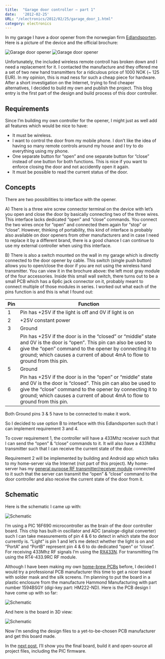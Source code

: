 ```yaml
---
title:  "Garage door controller – part 1"
date:   '2012-02-25'
URL: "/electronics/2012/02/25/garage_door_1.html"
category: electronics
---
```


In my garage I have a door opener from the norwegian firm [Edlandsporten](http://edlandsporten.as/). Here is a picture of the device and the official brochure:

![Garage door opener](/images/garage_door-1/Edlandapneren.jpg "Garage door opener")
![Garage door opener](/images/garage_door-1/brosjyreApneren.jpg "Garage door opener")

Unfortunately, the included wireless remote controll has broken down and I need a replacement for it. I contacted the manufacture
and they offered me a set of two new hand transmitters for a ridiculous  price of 1000 NOK (~ 125 EUR). In my opinion, this is mad
ness for such a cheap piece for hardware. After a short investigation on the Internet, trying to find cheaper alternatives, I decided 
to build my own and publish the project. This blog entry is the first part of the design and build process of this door controller.

## Requirements

Since I’m building my own controller for the opener, I might just as well add all features which would be nice to have:

* It must be wireless.
* I want to control the door from my mobile phone. I don’t like the idea of having so many remote controls around my house and I try to do everything using my phone.
* One separate button for “open” and one separate button for “close” instead of one button for both functions. This is nice if you want to enforce closing the door and not accidently open it again.
* It must be possible to read the current status of the door.

## Concepts

There are two possibilities to interface with the opener.

A) There is a three wire screw connector terminal on the device with let’s you open and close the door by basically connecting two of the three wires. This interface  lacks dedicated “open” and “close” commands. You connect the two wires once for “open” and connected them again for “stop” or “close”. However, thinking of portability, this kind of interface is probably also available on door openers from other manufacturers and in case I need to replace it by a different brand, there is a good chance I can continue to use my external controller when using this interface.

B) There is also a switch mounted on the wall in my garage which is directly connected to the door opener by cable. This switch (single push button) allows you to open/close the door if you are not using the wireless hand transmitter. You can view it in the brochure above: the left most gray module of the four accessories. Inside this small wall switch, there turns out to be a small PCB which has a 6p6c jack connector on it, probably meant to connect multiple of those modules in series. I worked out what each of the pins function is and this is what I found out:

|Pin |Function |
|--------|---------|
| 1 | Pin has +25V if the light is off and 0V if light is on |
| 2 | +25V constant power |
| 3 | Ground |
| 4 | Pin has +25V if the door is in the “closed” or “middle” state and 0V is the door is “open”. This pin can also be used to give the “open” command to the opener by connecting it to ground; which causes a current of about 4mA to flow to ground from this pin. |
| 5 | Ground |
| 6 | Pin has +25V if the door is in the “open” or “middle” state and 0V is the door is “closed”. This pin can also be used to give the “close” command to the opener by connecting it to ground; which causes a current of about 4mA to flow to ground from this pin. |

Both Ground pins 3 & 5 have to be connected to make it work.

So I decided to use option B to interface with this Edlandsporten such that I can implement requirement 3 and 4.

To cover requirement 1, the controller will have a 433Mhz receiver such that I can send the “open” & “close” commands to it. It will also have a 433Mhz transmitter such that I can receive the current state of the door.

Requirement 2 will be implemented by building and Android app which talks to my home-server via the Internet (not part of this project). My home-server has my [general purpose RF transmitter/receiver module](/electronics/2010/10/10/rf_transceiver.html) connected to it such that the server can transmit the “open” & “close” command to the door controller and also receive the current state of the door from it.

## Schematic

Here is the schematic I came up with:

![Schematic](/images/garage_door-1/GarageDoorControllerRevA1.jpg "Schematic")

I’m using a PIC 16F690 microcontroller as the brain of the door controller board. This chip has built-in oscillator and ADC (analoge-digital converter) such I can take measurements of pin 4 & 6 to detect in which state the door currently is. “Light” is pin 1 and let’s me detect whether the light is on and “PortA” and “PortB” represent pin 4 & 6 to do dedicated “open” or “close”. For receiving 433Mhz RF signals I’m using the [RX433N](http://www.bhiab.se/data/files/09823251__rx433.pdf). For transmitting I’m using the RT4-433.9RC RF module.

Although I have been making my own [home-brew PCBs](/electronics/2010/03/10/making-pcbs.html) before, I decided I would try a 
professional PCB manufacturer this time to get a nicer board with solder mask and the silk screens. I’m planning to put the board 
in a plastic enclosure from the manufacture Hammond Manufacturing with part number 1594BSGY (digi-key part: HM222-ND). Here is the 
PCB design I have come up with so far:

![Schematic](/images/garage_door-1/GarageDoorControlerPCB_rev_a.jpg "Schematic")

And here is the board in 3D view:

![Schematic](/images/garage_door-1/GarageDoorControlerPCB_3d_rev_a.jpg "Schematic")

Now I’m sending the design files to a yet-to-be-chosen PCB manufacturer and get this board made.

In the [next post](/electronics/2012/02/25/garage_door_2.html), I’ll show you the final board, build it and open-source 
all project files, including the PIC firmware.

